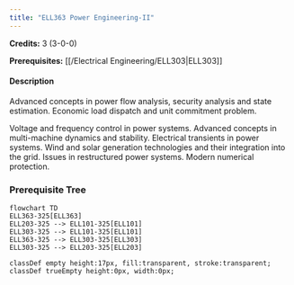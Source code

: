```yaml
---
title: "ELL363 Power Engineering-II"
---
```

**Credits:** 3 (3-0-0)

**Prerequisites:** [[/Electrical Engineering/ELL303|ELL303]]

#### Description
Advanced concepts in power flow analysis, security analysis and state estimation. Economic load dispatch and unit commitment problem.

Voltage and frequency control in power systems. Advanced concepts in multi-machine dynamics and stability. Electrical transients in power systems. Wind and solar generation technologies and their integration into the grid. Issues in restructured power systems. Modern numerical protection.

### Prerequisite Tree

```mermaid
flowchart TD
ELL363-325[ELL363]
ELL203-325 --> ELL101-325[ELL101]
ELL303-325 --> ELL101-325[ELL101]
ELL363-325 --> ELL303-325[ELL303]
ELL303-325 --> ELL203-325[ELL203]

classDef empty height:17px, fill:transparent, stroke:transparent;
classDef trueEmpty height:0px, width:0px;
```